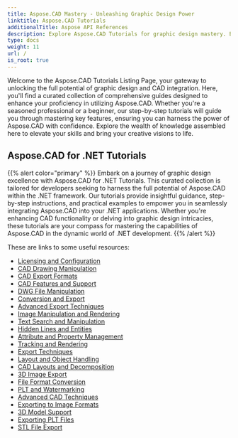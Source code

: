 ```yaml
---
title: Aspose.CAD Mastery - Unleashing Graphic Design Power
linktitle: Aspose.CAD Tutorials
additionalTitle: Aspose API References
description: Explore Aspose.CAD Tutorials for graphic design mastery. Elevate your skills with step-by-step guides on CAD integration and unleash your creative potential.
type: docs
weight: 11
url: /
is_root: true
---
```


Welcome to the Aspose.CAD Tutorials Listing Page, your gateway to unlocking the full potential of graphic design and CAD integration. Here, you'll find a curated collection of comprehensive guides designed to enhance your proficiency in utilizing Aspose.CAD. Whether you're a seasoned professional or a beginner, our step-by-step tutorials will guide you through mastering key features, ensuring you can harness the power of Aspose.CAD with confidence. Explore the wealth of knowledge assembled here to elevate your skills and bring your creative visions to life.

## Aspose.CAD for .NET Tutorials
{{% alert color="primary" %}}
Embark on a journey of graphic design excellence with Aspose.CAD for .NET Tutorials. This curated collection is tailored for developers seeking to harness the full potential of Aspose.CAD within the .NET framework. Our tutorials provide insightful guidance, step-by-step instructions, and practical examples to empower you in seamlessly integrating Aspose.CAD into your .NET applications. Whether you're enhancing CAD functionality or delving into graphic design intricacies, these tutorials are your compass for mastering the capabilities of Aspose.CAD in the dynamic world of .NET development.
{{% /alert %}}

These are links to some useful resources:
 
- [Licensing and Configuration](./net/licensing-and-configuration/)
- [CAD Drawing Manipulation](./net/cad-drawing-manipulation/)
- [CAD Export Formats](./net/cad-export-formats/)
- [CAD Features and Support](./net/cad-features-and-support/)
- [DWG File Manipulation](./net/dwg-file-manipulation/)
- [Conversion and Export](./net/conversion-and-export/)
- [Advanced Export Techniques](./net/advanced-export-techniques/)
- [Image Manipulation and Rendering](./net/image-manipulation-and-rendering/)
- [Text Search and Manipulation](./net/text-search-and-manipulation/)
- [Hidden Lines and Entities](./net/hidden-lines-and-entities/)
- [Attribute and Property Management](./net/attribute-and-property-management/)
- [Tracking and Rendering](./net/tracking-and-rendering/)
- [Export Techniques](./net/export-techniques/)
- [Layout and Object Handling](./net/layout-and-object-handling/)
- [CAD Layouts and Decomposition](./net/cad-layouts-and-decomposition/)
- [3D Image Export](./net/3d-image-export/)
- [File Format Conversion](./net/file-format-conversion/)
- [PLT and Watermarking](./net/plt-and-watermarking/)
- [Advanced CAD Techniques](./net/advanced-cad-techniques/)
- [Exporting to Image Formats](./net/exporting-to-image-formats/)
- [3D Model Support](./net/3d-model-support/)
- [Exporting PLT Files](./net/exporting-plt-files/)
- [STL File Export](./net/stl-file-export/)



